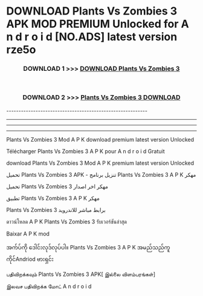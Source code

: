 # DOWNLOAD Plants Vs Zombies 3  APK MOD PREMIUM Unlocked for A n d r o i d [NO.ADS] latest version rze5o 



<div align="center">

<h3>DOWNLOAD 1 >>> <a href="https://getmod2.web.app/?judul=Plants Vs Zombies 3 ">DOWNLOAD Plants Vs Zombies 3 </a></h3><br>

<h3>DOWNLOAD 2 >>> <a href="https://getmod2.web.app/?judul=Plants Vs Zombies 3 ">Plants Vs Zombies 3  DOWNLOAD </a></h3>

</div>
----------------------------------------------------------

----------------------------------------------------------

----------------------------------------------------------

----------------------------------------------------------

Plants Vs Zombies 3  Mod A P K download premium latest version Unlocked

Télécharger Plants Vs Zombies 3  A P K pour A n d r o i d Gratuit

download Plants Vs Zombies 3  Mod A P K premium latest version Unlocked

تحميل Plants Vs Zombies 3  APK - تنزيل برنامج Plants Vs Zombies 3  A P K مهكر

تحميل Plants Vs Zombies 3  مهكر اخر اصدار

تطبيق Plants Vs Zombies 3  A P K مهكر

Plants Vs Zombies 3  برابط مباشر للاندرويد

ดาวน์โหลด A P K Plants Vs Zombies 3  รับเวอร์ชันล่าสุด

Baixar A P K mod

အက်ပ်ကို ဒေါင်းလုဒ်လုပ်ပါ။ Plants Vs Zombies 3  A P K အမည်သည်ကူကိုင်Andriod ဗားရှင်း

பதிவிறக்கவும் Plants Vs Zombies 3  APK[ இல்லை விளம்பரங்கள்] 
 
இலவச பதிவிறக்க மோட் A n d r o i d



